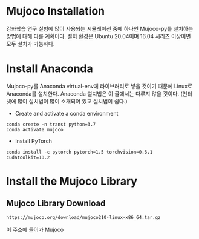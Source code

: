 # Mujoco Installation 

강화학습 연구 실험에 많이 사용되는 시뮬레이션 중에 하나인 Mujoco-py를 설치하는 방법에 대해 다룰 계획이다.
설치 환경은 Ubuntu 20.04이며 16.04 시리즈 이상이면 모두 설치가 가능하다.

# Install Anaconda

Mujoco-py를 Anaconda virtual-env에 라이브러리로 넣을 것이기 때문에 Linux로 Anaconda를 설치한다. Anaconda 설치법은 이 글에서는 다루지 않을 것이다. (인터넷에 많이 설치법이 많이 소개되어 있고 설치법이 쉽다.) 

+ Create and activate a conda environment
<pre><code>conda create -n transt python=3.7
conda activate mujoco</code></pre>

+ Install PyTorch
 <pre><code>conda install -c pytorch pytorch=1.5 torchvision=0.6.1 cudatoolkit=10.2
</code></pre>


# Install the Mujoco Library

## Mujoco Library Download

 <pre><code>https://mujoco.org/download/mujoco210-linux-x86_64.tar.gz
</code></pre>
이 주소에 들어가 Mujoco 
